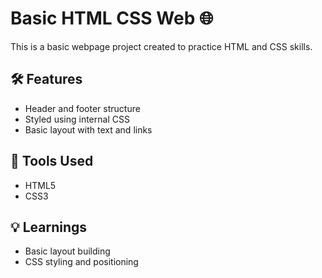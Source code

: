 # Basic HTML CSS Web 🌐

This is a basic webpage project created to practice HTML and CSS skills.

## 🛠 Features
- Header and footer structure
- Styled using internal CSS
- Basic layout with text and links

## 🧰 Tools Used
- HTML5
- CSS3

## 💡 Learnings
- Basic layout building
- CSS styling and positioning
